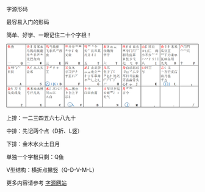 
字源形码

最容易入门的形码

简单、好学、一眼记住二十个字根！

![An image](./docs/images/字源字根图.png)

上排：一二三四五六七八九十

中排：先记两个点（D折、L竖）

下排：金木水火土日月

单独一个字根只剩：Q鱼

V型结构：横折点撇竖（Q-D-V-M-L）

更多内容请参考 [字源网站](https://ziyuan.chaifen.app/)

